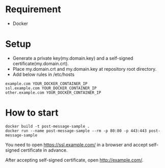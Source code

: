 # Requirement
- Docker

# Setup
- Generate a private key(my.domain.key) and a self-signed certificate(my.domain.crt).
- Place my.domain.crt and my.domain.key at repository root directory.
- Add below rules in /etc/hosts

```
example.com YOUR_DOCKER_CONTAINER_IP
ssl.example.com YOUR_DOCKER_CONTAINER_IP
other.example.com YOUR_DOCKER_CONTAINER_IP
```

# How to start
```
docker build -t post-message-sample .
docker run --name post-message-sample --rm -p 80:80 -p 443:443 post-message-sample
```

You need to open https://ssl.example.com/ in a browser and accept self-signed certificate in advance.

After accepting self-signed certificate, open http://example.com/.


